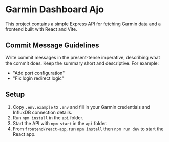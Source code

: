 # Garmin Dashboard Ajo

This project contains a simple Express API for fetching Garmin data and a frontend built with React and Vite.

## Commit Message Guidelines

Write commit messages in the present-tense imperative, describing what the commit does. Keep the summary short and descriptive. For example:

- "Add port configuration"
- "Fix login redirect logic"

## Setup

1. Copy `.env.example` to `.env` and fill in your Garmin credentials and InfluxDB connection details.
2. Run `npm install` in the `api` folder.
3. Start the API with `npm start` in the `api` folder.
4. From `frontend/react-app`, run `npm install` then `npm run dev` to start the React app.

